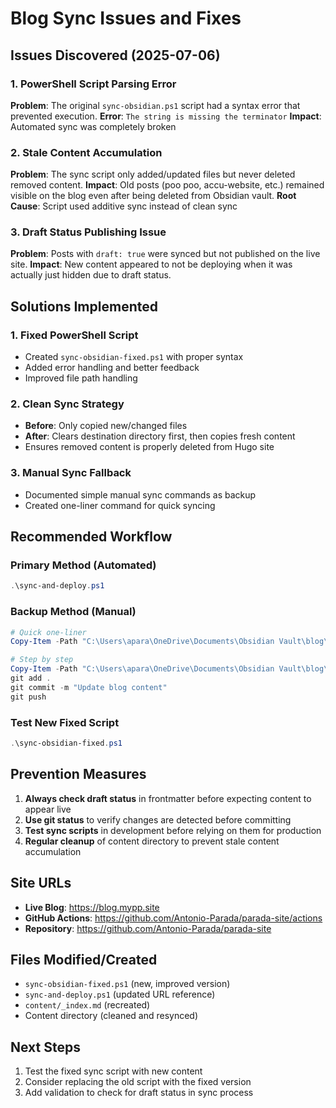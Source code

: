 # Blog Sync Issues and Fixes

## Issues Discovered (2025-07-06)

### 1. PowerShell Script Parsing Error
**Problem**: The original `sync-obsidian.ps1` script had a syntax error that prevented execution.
**Error**: `The string is missing the terminator`
**Impact**: Automated sync was completely broken

### 2. Stale Content Accumulation
**Problem**: The sync script only added/updated files but never deleted removed content.
**Impact**: Old posts (poo poo, accu-website, etc.) remained visible on the blog even after being deleted from Obsidian vault.
**Root Cause**: Script used additive sync instead of clean sync

### 3. Draft Status Publishing Issue
**Problem**: Posts with `draft: true` were synced but not published on the live site.
**Impact**: New content appeared to not be deploying when it was actually just hidden due to draft status.

## Solutions Implemented

### 1. Fixed PowerShell Script
- Created `sync-obsidian-fixed.ps1` with proper syntax
- Added error handling and better feedback
- Improved file path handling

### 2. Clean Sync Strategy
- **Before**: Only copied new/changed files
- **After**: Clears destination directory first, then copies fresh content
- Ensures removed content is properly deleted from Hugo site

### 3. Manual Sync Fallback
- Documented simple manual sync commands as backup
- Created one-liner command for quick syncing

## Recommended Workflow

### Primary Method (Automated)
```powershell
.\sync-and-deploy.ps1
```

### Backup Method (Manual)
```powershell
# Quick one-liner
Copy-Item -Path "C:\Users\apara\OneDrive\Documents\Obsidian Vault\blog\content\posts\*.md" -Destination "content\posts\" -Force; git add .; git commit -m "Update blog $(Get-Date -Format 'yyyy-MM-dd HH:mm')"; git push

# Step by step
Copy-Item -Path "C:\Users\apara\OneDrive\Documents\Obsidian Vault\blog\content\posts\*.md" -Destination "content\posts\" -Force
git add .
git commit -m "Update blog content"
git push
```

### Test New Fixed Script
```powershell
.\sync-obsidian-fixed.ps1
```

## Prevention Measures

1. **Always check draft status** in frontmatter before expecting content to appear live
2. **Use git status** to verify changes are detected before committing
3. **Test sync scripts** in development before relying on them for production
4. **Regular cleanup** of content directory to prevent stale content accumulation

## Site URLs
- **Live Blog**: https://blog.mypp.site
- **GitHub Actions**: https://github.com/Antonio-Parada/parada-site/actions
- **Repository**: https://github.com/Antonio-Parada/parada-site

## Files Modified/Created
- `sync-obsidian-fixed.ps1` (new, improved version)
- `sync-and-deploy.ps1` (updated URL reference)
- `content/_index.md` (recreated)
- Content directory (cleaned and resynced)

## Next Steps
1. Test the fixed sync script with new content
2. Consider replacing the old script with the fixed version
3. Add validation to check for draft status in sync process
